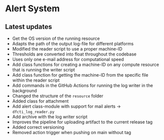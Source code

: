 # Alert System 

## Latest updates 

* Get the OS version of the running resource
* Adapts the path of the output log-file for different platforms
* Modified the reader script to use a proper machine-ID
* Thresholds are converted into float throughout the codebase
* Uses only one e-mail address for computational speed
* Add class functions for creating a machine-ID on any compute resource that is running the writer script
* Add class function for getting the machine-ID from the specific file within the reader script
* Add commands in the GitHub Actions for running the log writer in the background
* Changed the structure of the `resource` folder
* Added class for attachment
* Add alert class-module with support for mail alerts -> `dfcti_log_reader.py`
* Add archive with the log writer script
* Improves the pipeline for uploading artifact to the current release tag
* Added correct versioning
* Removed action trigger when pushing on main without tag
